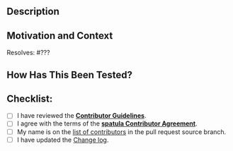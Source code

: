 <!-- Provide a general summary of your changes in the Title above. -->

## Description
<!-- Describe your changes in detail. -->

## Motivation and Context
<!-- Why is this change required? What problem does it solve? -->
<!-- Replace ??? with the issue number that this pull request resolves, if applicable. -->
Resolves: #???

## How Has This Been Tested?
<!-- Please describe in detail how you tested your changes. -->
<!-- Include details of your testing environment, and the tests you ran to
     see how your changes affect other areas of the code, etc. -->

## Checklist:
- [ ] I have reviewed the [**Contributor Guidelines**](https://github.com/glotzerlab/spatula/blob/main/CONTRIBUTING.rst).
- [ ] I agree with the terms of the [**spatula Contributor Agreement**](https://github.com/glotzerlab/spatula/blob/main/ContributorAgreement.md).
- [ ] My name is on the [list of contributors](https://github.com/glotzerlab/spatula/blob/main/doc/source/reference/AUTHORS.rst) in the pull request source branch.
- [ ] I have updated the [Change log](https://github.com/glotzerlab/spatula/blob/main/changelog.rst).
